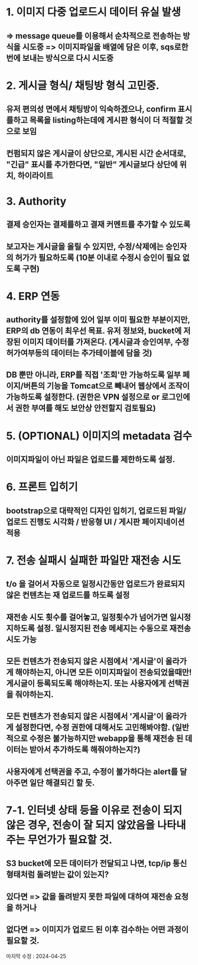  # 1. 이미지 다중 업로드시 데이터 유실 발생
## => message queue를 이용해서 순차적으로 전송하는 방식을 시도중 => 이미지파일을 배열에 담은 이후, sqs로한번에 보내는 방식으로 다시 시도중

# 2. 게시글 형식/ 채팅방 형식 고민중.
## 유저 편의성 면에서 채팅방이 익숙하겠으나, confirm 표시를하고 목록을 listing하는데에 게시판 형식이 더 적절할 것으로 보임
## 컨펌되지 않은 게시글이 상단으로, 게시된 시간 순서대로, "긴급" 표시를 추가한다면, "일반" 게시글보다 상단에 위치, 하이라이트

# 3. Authority
## 결제 승인자는 결제를하고 결재 커멘트를 추가할 수 있도록
## 보고자는 게시글을 올릴 수 있지만, 수정/삭제에는 승인자의 허가가 필요하도록 (10분 이내로 수정시 승인이 필요 없도록 구현)

# 4. ERP 연동
## authority를 설정함에 있어 일부 이미 필요한 부분이지만, ERP의 db 연동이 최우선 목표. 유저 정보와, bucket에 저장된 이미지 데이터를 가져온다. (게시글과 승인여부, 수정허가여부등의 데이터는 추가테이블에 담을 것)
## DB 뿐만 아니라, ERP를 직접 '조회'만 가능하도록 일부 페이지/버튼의 기능을 Tomcat으로 빼내어 웹상에서 조작이 가능하도록 설정한다. (권한은 VPN 설정으로 or 로그인에서 권한 부여를 해도 보안상 안전할지 검토필요)

# 5. (OPTIONAL) 이미지의 metadata 검수
## 이미지파일이 아닌 파일은 업로드를 제한하도록 설정.

# 6. 프론트 입히기
## bootstrap으로 대략적인 디자인 입히기, 업로드된 파일/ 업로드 진행도 시각화 / 반응형 UI / 게시판 페이지네이션 적용

# 7. 전송 실패시 실패한 파일만 재전송 시도
## t/o 을 걸어서 자동으로 일정시간동안 업로드가 완료되지 않은 컨텐츠는 재 업로드를 하도록 설정
## 재전송 시도 횟수를 걸어놓고, 일정횟수가 넘어가면 일시정지하도록 설정. 일시정지된 전송 메세지는 수동으로 재전송 시도 가능
## 모든 컨텐츠가 전송되지 않은 시점에서 '게시글'이 올라가게 해야하는지, 아니면 모든 이미지파일이 전송되었을때만! 게시글이 등록되도록 해야하는지. 또는 사용자에게 선택권을 줘야하는지.
## 모든 컨텐츠가 전송되지 않은 시점에서 '게시글'이 올라가게 설정한다면, 수정 권한에 대해서도 고민해봐야함. (일반적으로 수정은 불가능하지만 webapp을 통해 재전송 된 데이터는 받아서 추가하도록 해줘야하는지?)
## 사용자에게 선택권을 주고, 수정이 불가하다는 alert를 달아주면 일단 해결되긴 할 듯. 

# 7-1. 인터넷 상태 등을 이유로 전송이 되지 않은 경우, 전송이 잘 되지 않았음을 나타내주는 무언가가 필요할 것.
## S3 bucket에 모든 데이터가 전달되고 나면, tcp/ip 통신형태처럼 돌려받는 값이 있는지?
## 있다면 => 값을 돌려받지 못한 파일에 대하여 재전송 요청을 하거나
## 없다면 => 이미지가 업로드 된 이후 검수하는 어떤 과정이 필요할 것.

마지막 수정 : 2024-04-25
